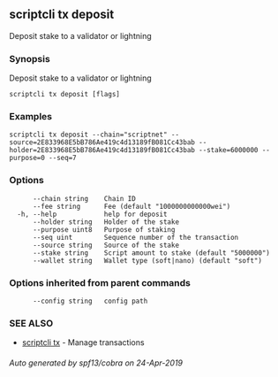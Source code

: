 ## scriptcli tx deposit

Deposit stake to a validator or lightning

### Synopsis

Deposit stake to a validator or lightning

```
scriptcli tx deposit [flags]
```

### Examples

```
scriptcli tx deposit --chain="scriptnet" --source=2E833968E5bB786Ae419c4d13189fB081Cc43bab --holder=2E833968E5bB786Ae419c4d13189fB081Cc43bab --stake=6000000 --purpose=0 --seq=7
```

### Options

```
      --chain string    Chain ID
      --fee string      Fee (default "1000000000000wei")
  -h, --help            help for deposit
      --holder string   Holder of the stake
      --purpose uint8   Purpose of staking
      --seq uint        Sequence number of the transaction
      --source string   Source of the stake
      --stake string    Script amount to stake (default "5000000")
      --wallet string   Wallet type (soft|nano) (default "soft")
```

### Options inherited from parent commands

```
      --config string   config path
```

### SEE ALSO

* [scriptcli tx](scriptcli_tx.md)	 - Manage transactions

###### Auto generated by spf13/cobra on 24-Apr-2019
